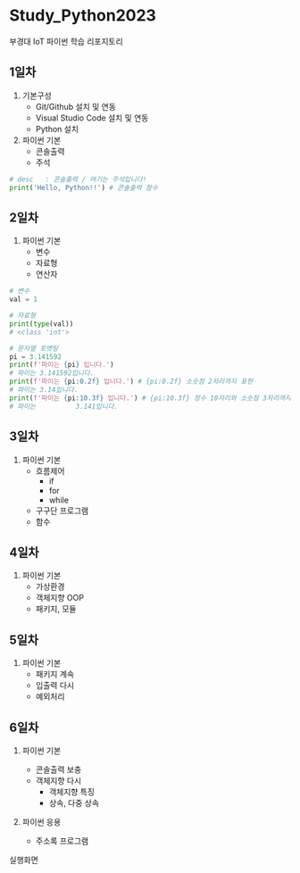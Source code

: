 # Study_Python2023
부경대 IoT 파이썬 학습 리포지토리

## 1일차
1. 기본구성
    - Git/Github 설치 및 연동
    - Visual Studio Code 설치 및 연동
    - Python 설치
2. 파이썬 기본
    - 콘솔출력
    - 주석

```python
# desc   : 콘솔출력 / 여기는 주석입니다! 
print('Hello, Python!!') # 콘솔출력 함수
```

## 2일차
1. 파이썬 기본
    - 변수
    - 자료형
    - 연산자

```python
# 변수
val = 1

# 자료형
print(type(val))
# <class 'int'>

# 문자열 포맷팅
pi = 3.141592
print(f'파이는 {pi} 입니다.')      
# 파이는 3.141592입니다.
print(f'파이는 {pi:0.2f} 입니다.') # {pi:0.2f} 소숫점 2자리까지 표현
# 파이는 3.14입니다.
print(f'파이는 {pi:10.3f} 입니다.') # {pi:10.3f} 정수 10자리와 소숫점 3자리까지 표현
# 파이는          3.141입니다.
```

## 3일차
1. 파이썬 기본
    - 흐름제어
        - if
        - for
        - while
    - 구구단 프로그램
    - 함수

## 4일차
1. 파이썬 기본
    - 가상환경
    - 객체지향 OOP
    - 패키지, 모듈
    
## 5일차
1. 파이썬 기본
    - 패키지 계속
    - 입출력 다시
    - 예외처리
    
## 6일차
1. 파이썬 기본
    - 콘솔출력 보충
    - 객체지향 다시
        - 객체지향 특징
        - 상속, 다중 상속

2. 파이썬 응용
    - 주소록 프로그램


실행화면